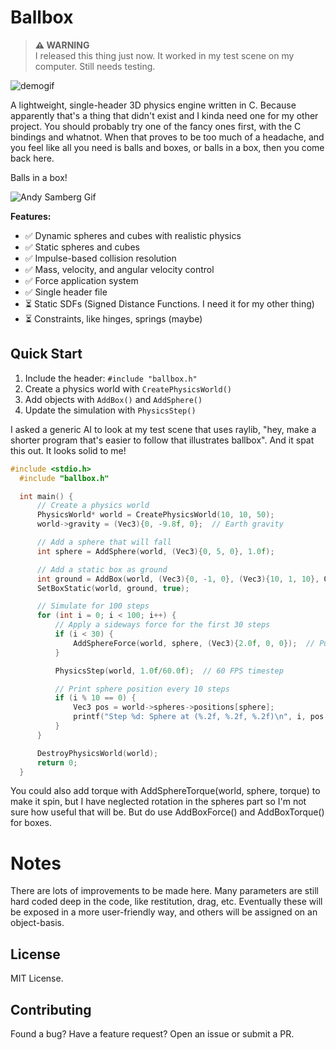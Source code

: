 # Ballbox

> **⚠️ WARNING**  
> I released this thing just now. It worked in my test scene on my computer. Still needs testing.

![demogif](https://i.imgur.com/2Ecc7Oo.gif)

A lightweight, single-header 3D physics engine written in C. Because apparently that's a thing that didn't exist and I kinda need one for my other project. You should probably try one of the fancy ones first, with the C bindings and whatnot. When that proves to be too much of a headache, and you feel like all you need is balls and boxes, or balls in a box, then you come back here.

Balls in a box!

![Andy Samberg Gif](https://i.gifer.com/Jm0S.gif)

**Features:**
- ✅ Dynamic spheres and cubes with realistic physics
- ✅ Static spheres and cubes  
- ✅ Impulse-based collision resolution
- ✅ Mass, velocity, and angular velocity control
- ✅ Force application system
- ✅ Single header file
- ⏳ Static SDFs (Signed Distance Functions. I need it for my other thing)
- ⏳ Constraints, like hinges, springs (maybe)

## Quick Start

1. Include the header: `#include "ballbox.h"`
2. Create a physics world with `CreatePhysicsWorld()`
3. Add objects with `AddBox()` and `AddSphere()`
4. Update the simulation with `PhysicsStep()`

I asked a generic AI to look at my test scene that uses raylib, "hey, make a shorter program that's easier to follow that illustrates ballbox". And it spat this out. It looks solid to me!

```c
#include <stdio.h>
  #include "ballbox.h"

  int main() {
      // Create a physics world
      PhysicsWorld* world = CreatePhysicsWorld(10, 10, 50);
      world->gravity = (Vec3){0, -9.8f, 0};  // Earth gravity

      // Add a sphere that will fall
      int sphere = AddSphere(world, (Vec3){0, 5, 0}, 1.0f);

      // Add a static box as ground
      int ground = AddBox(world, (Vec3){0, -1, 0}, (Vec3){10, 1, 10}, QuatIdentity());
      SetBoxStatic(world, ground, true);

      // Simulate for 100 steps
      for (int i = 0; i < 100; i++) {
          // Apply a sideways force for the first 30 steps
          if (i < 30) {
              AddSphereForce(world, sphere, (Vec3){2.0f, 0, 0});  // Push right
          }

          PhysicsStep(world, 1.0f/60.0f);  // 60 FPS timestep

          // Print sphere position every 10 steps
          if (i % 10 == 0) {
              Vec3 pos = world->spheres->positions[sphere];
              printf("Step %d: Sphere at (%.2f, %.2f, %.2f)\n", i, pos.x, pos.y, pos.z);
          }
      }

      DestroyPhysicsWorld(world);
      return 0;
  }

```

You could also add torque with AddSphereTorque(world, sphere, torque) to make it spin, but I have neglected rotation in the spheres part so I'm not sure how useful that will be. But do use AddBoxForce() and AddBoxTorque() for boxes.

# Notes

There are lots of improvements to be made here. Many parameters are still hard coded deep in the code, like restitution, drag, etc. Eventually these will be exposed in a more user-friendly way, and others will be assigned on an object-basis. 


## License

MIT License.

## Contributing

Found a bug? Have a feature request? Open an issue or submit a PR. 
